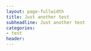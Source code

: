 ```yaml
---
layout: page-fullwidth
title: Just another test
subheadline: Just another test
categories:
- test
header:
---
```




